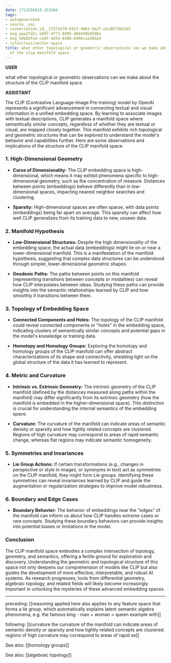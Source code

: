 ```yaml
---
date: 1712556918.253266
tags:
- autogenerated
- source__oai
- conversation_id__23373d70-b5bf-4062-9a2f-e1c86f1b61b5
- msg_aaa2fd2c-e697-4f71-8995-d694d9b0598a
- msg_50b8dfe4-ca97-4454-830b-b99bcaa39da4
- colorclass/vector-space
title: what other topological or geometric observations can we make about the structure
  of the clip manifold space
---
```


**USER**

what other topological or geometric observations can we make about the structure of the CLIP manifold space


**ASSISTANT**

The CLIP (Contrastive Language–Image Pre-training) model by OpenAI represents a significant advancement in connecting textual and visual information in a unified embedding space. By learning to associate images with textual descriptions, CLIP generates a manifold space where semantically similar concepts, regardless of whether they are textual or visual, are mapped closely together. This manifold exhibits rich topological and geometric structures that can be explored to understand the model's behavior and capabilities further. Here are some observations and implications of the structure of the CLIP manifold space:

### 1. **High-Dimensional Geometry**

- **Curse of Dimensionality:** The CLIP embedding space is high-dimensional, which means it may exhibit phenomena specific to high-dimensional geometry, such as the concentration of measure. Distances between points (embeddings) behave differently than in low-dimensional spaces, impacting nearest neighbor searches and clustering.

- **Sparsity:** High-dimensional spaces are often sparse, with data points (embeddings) being far apart on average. This sparsity can affect how well CLIP generalizes from its training data to new, unseen data.

### 2. **Manifold Hypothesis**

- **Low-Dimensional Structures:** Despite the high dimensionality of the embedding space, the actual data (embeddings) might lie on or near a lower-dimensional manifold. This is a manifestation of the manifold hypothesis, suggesting that complex data structures can be understood through simpler, lower-dimensional geometric shapes.

- **Geodesic Paths:** The paths between points on this manifold (representing transitions between concepts or modalities) can reveal how CLIP interpolates between ideas. Studying these paths can provide insights into the semantic relationships learned by CLIP and how smoothly it transitions between them.

### 3. **Topology of Embedding Space**

- **Connected Components and Holes:** The topology of the CLIP manifold could reveal connected components or "holes" in the embedding space, indicating clusters of semantically similar concepts and potential gaps in the model's knowledge or training data.

- **Homotopy and Homology Groups:** Exploring the homotopy and homology groups of the CLIP manifold can offer abstract characterizations of its shape and connectivity, shedding light on the global structure of the data it has learned to represent.

### 4. **Metric and Curvature**

- **Intrinsic vs. Extrinsic Geometry:** The intrinsic geometry of the CLIP manifold (defined by the distances measured along paths within the manifold) may differ significantly from its extrinsic geometry (how the manifold is embedded in the higher-dimensional space). This distinction is crucial for understanding the internal semantics of the embedding space.

- **Curvature:** The curvature of the manifold can indicate areas of semantic density or sparsity and how tightly related concepts are clustered. Regions of high curvature may correspond to areas of rapid semantic change, whereas flat regions may indicate semantic homogeneity.

### 5. **Symmetries and Invariances**

- **Lie Group Actions:** If certain transformations (e.g., changes in perspective or style in images, or synonyms in text) act as symmetries on the CLIP manifold, they might form Lie groups. Identifying these symmetries can reveal invariances learned by CLIP and guide the augmentation or regularization strategies to improve model robustness.

### 6. **Boundary and Edge Cases**

- **Boundary Behavior:** The behavior of embeddings near the "edges" of the manifold can inform us about how CLIP handles extreme cases or rare concepts. Studying these boundary behaviors can provide insights into potential biases or limitations in the model.

### Conclusion

The CLIP manifold space embodies a complex intersection of topology, geometry, and semantics, offering a fertile ground for exploration and discovery. Understanding the geometric and topological structure of this space not only deepens our comprehension of models like CLIP but also guides the development of more effective, interpretable, and robust AI systems. As research progresses, tools from differential geometry, algebraic topology, and related fields will likely become increasingly important in unlocking the mysteries of these advanced embedding spaces.


---

preceding: [[reasoning applied here also applies to any feature space that forms a lie group, which automatically explains latent semantic algebra phenomena, e.g. the famous king - man + woman = queen example with]]  


following: [[curvature the curvature of the manifold can indicate areas of semantic density or sparsity and how tightly related concepts are clustered. regions of high curvature may correspond to areas of rapid se]]

See also: [[homology groups]]


See also: [[algebraic topology]]